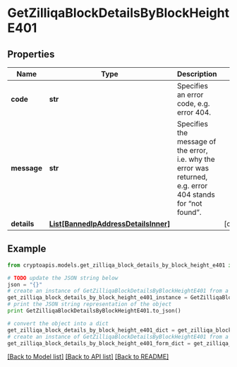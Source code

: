# GetZilliqaBlockDetailsByBlockHeightE401


## Properties
Name | Type | Description | Notes
------------ | ------------- | ------------- | -------------
**code** | **str** | Specifies an error code, e.g. error 404. | 
**message** | **str** | Specifies the message of the error, i.e. why the error was returned, e.g. error 404 stands for “not found”. | 
**details** | [**List[BannedIpAddressDetailsInner]**](BannedIpAddressDetailsInner.md) |  | [optional] 

## Example

```python
from cryptoapis.models.get_zilliqa_block_details_by_block_height_e401 import GetZilliqaBlockDetailsByBlockHeightE401

# TODO update the JSON string below
json = "{}"
# create an instance of GetZilliqaBlockDetailsByBlockHeightE401 from a JSON string
get_zilliqa_block_details_by_block_height_e401_instance = GetZilliqaBlockDetailsByBlockHeightE401.from_json(json)
# print the JSON string representation of the object
print GetZilliqaBlockDetailsByBlockHeightE401.to_json()

# convert the object into a dict
get_zilliqa_block_details_by_block_height_e401_dict = get_zilliqa_block_details_by_block_height_e401_instance.to_dict()
# create an instance of GetZilliqaBlockDetailsByBlockHeightE401 from a dict
get_zilliqa_block_details_by_block_height_e401_form_dict = get_zilliqa_block_details_by_block_height_e401.from_dict(get_zilliqa_block_details_by_block_height_e401_dict)
```
[[Back to Model list]](../README.md#documentation-for-models) [[Back to API list]](../README.md#documentation-for-api-endpoints) [[Back to README]](../README.md)



